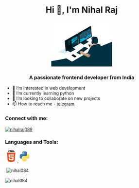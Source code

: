 
<h1 align="center">Hi 👋, I'm Nihal Raj</h1>
<center>
  <img src="https://github.com/nihal084/nihal084/raw/main/200w.gif">
</center>

<h3 align="center">A passionate frontend developer from India</h3>


- 👀 I’m interested in web development
- 🌱 I’m currently learning python
- 💞️ I’m looking to collaborate on new projects
- 📫 How to reach me - [telegram](http://t.me/Nihalofficial001)


<h3 align="left">Connect with me:</h3>
<p align="left">
<a href="https://instagram.com/nihalraj089" target="blank"><img align="center" src="https://raw.githubusercontent.com/rahuldkjain/github-profile-readme-generator/master/src/images/icons/Social/instagram.svg" alt="nihalraj089" height="30" width="40" /></a>
</p>

<h3 align="left">Languages and Tools:</h3>
<p align="left"> <a href="https://www.w3.org/html/" target="_blank" rel="noreferrer"> <img src="https://raw.githubusercontent.com/devicons/devicon/master/icons/html5/html5-original-wordmark.svg" alt="html5" width="40" height="40"/> </a> <a href="https://www.python.org" target="_blank" rel="noreferrer"> <img src="https://raw.githubusercontent.com/devicons/devicon/master/icons/python/python-original.svg" alt="python" width="40" height="40"/> </a> </p>

<p>&nbsp;<img align="center" src="https://github-readme-stats.vercel.app/api?username=nihal084&show_icons=true&locale=en" alt="nihal084" /></p>

<p><img align="center" src="https://github-readme-streak-stats.herokuapp.com/?user=nihal084&" alt="nihal084" /></p>
